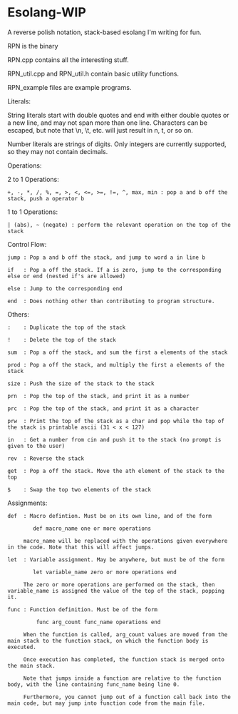 # Esolang-WIP
A reverse polish notation, stack-based esolang I'm writing for fun.

RPN is the binary

RPN.cpp contains all the interesting stuff.

RPN_util.cpp and RPN_util.h contain basic utility functions.

RPN_example files are example programs.

Literals:

  String literals start with double quotes and end with either double quotes or a new line, and may not span more than one line. Characters can be escaped, but note that \n, \t, etc. will just result in n, t, or so on.
  
  Number literals are strings of digits. Only integers are currently supported, so they may not contain decimals.

Operations:

  2 to 1 Operations:
  
    +, -, *, /, %, =, >, <, <=, >=, !=, ^, max, min : pop a and b off the stack, push a operator b
    
  1 to 1 Operations:
  
    | (abs), ~ (negate) : perform the relevant operation on the top of the stack
    
  Control Flow:
  
    jump : Pop a and b off the stack, and jump to word a in line b
    
    if   : Pop a off the stack. If a is zero, jump to the corresponding else or end (nested if's are allowed)

    else : Jump to the corresponding end
    
    end  : Does nothing other than contributing to program structure.
  
  Others:
    
    :    : Duplicate the top of the stack
    
    !    : Delete the top of the stack
    
    sum  : Pop a off the stack, and sum the first a elements of the stack
    
    prod : Pop a off the stack, and multiply the first a elements of the stack
    
    size : Push the size of the stack to the stack
    
    prn  : Pop the top of the stack, and print it as a number
    
    prc  : Pop the top of the stack, and print it as a character
    
    prw  : Print the top of the stack as a char and pop while the top of the stack is printable ascii (31 < x < 127)
    
    in   : Get a number from cin and push it to the stack (no prompt is given to the user)
    
    rev  : Reverse the stack
    
    get  : Pop a off the stack. Move the ath element of the stack to the top
    
    $    : Swap the top two elements of the stack
    
Assignments:
  
    def  : Macro defintion. Must be on its own line, and of the form
            
            def macro_name one or more operations
         
         macro_name will be replaced with the operations given everywhere in the code. Note that this will affect jumps.
  
    let  : Variable assignment. May be anywhere, but must be of the form
            
            let variable_name zero or more operations end
         
         The zero or more operations are performed on the stack, then variable_name is assigned the value of the top of the stack, popping it.
  
    func : Function definition. Must be of the form
         
             func arg_count func_name operations end
         
         When the function is called, arg_count values are moved from the main stack to the function stack, on which the function body is executed.
         
         Once execution has completed, the function stack is merged onto the main stack.
         
         Note that jumps inside a function are relative to the function body, with the line containing func_name being line 0.
         
         Furthermore, you cannot jump out of a function call back into the main code, but may jump into function code from the main file.
